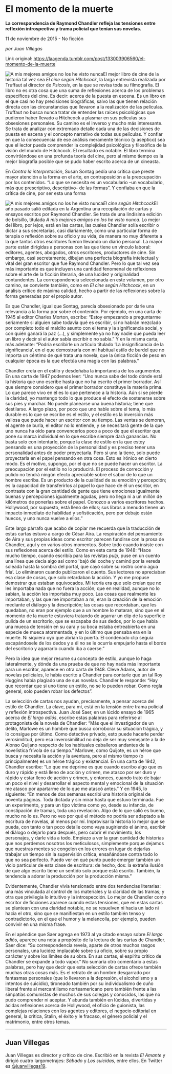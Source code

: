 # El momento de la muerte

**La correspondencia de Raymond Chandler refleja las tensiones entre reflexión introspectiva y trama policial que tenían sus novelas.**

11 de noviembre de 2015 - No ficción

_por Juan Villegas_

Link original: https://laagenda.tumblr.com/post/133003906560/el-momento-de-la-muerte

![A mis mejores amigos no los he visto nunca](https://64.media.tumblr.com/d40ec6da8a09380999d128e08526cef7/tumblr_inline_pk0kknVtIm1t6q87u_540.jpg)El mejor libro de cine de la historia tal vez sea *El cine según Hitchcock*, la larga entrevista realizada por Truffaut al director de *Psicosis*, en la que se revisa toda su filmografía. El libro no es otra cosa que una suma de reflexiones acerca de los problemas específicos del cine. Es decir: acerca de la puesta en escena. Es un libro en el que casi no hay precisiones biográficas, salvo las que tienen relación directa con las circunstancias que llevaron a la realización de las películas. Truffaut no busca nunca tratar de entender las raíces psicológicas que pudieron haber llevado a Hitchcock a plasmar en sus películas sus obsesiones personales. Su camino es el inverso y mucho más interesante. Se trata de analizar con extremado detalle cada una de las decisiones de puesta en escena y el concepto narrativo de todas sus películas. Y confiar en que la consecuencia de ese análisis meramente técnico (y aséptico) sea que el lector pueda comprender la complejidad psicológica y filosófica de la visión del mundo de Hitchcock. El resultado es notable. El libro termina convirtiéndose en una profunda teoría del cine, pero al mismo tiempo es la mejor biografía posible que se pudo haber escrito acerca de un cineasta.

En *Contra la interpretación*, Susan Sontag pedía una crítica que preste mayor atención a la forma en el arte, en contraposición a la preocupación por los contenidos. “Lo que se necesita es un vocabulario –un vocabulario, más que prescriptivo, descriptivo- de las formas”. Y confiaba en que la crítica de cine, por ser esta una forma 


![A mis mejores amigos no los he visto nunca](https://64.media.tumblr.com/d40ec6da8a09380999d128e08526cef7/tumblr_inline_pk0kknVtIm1t6q87u_250.jpg)*El cine según Hitchcock*El año pasado salió editada en la Argentina una recopilación de cartas y ensayos escritos por Raymond Chandler. Se trata de una lindísima edición de bolsillo, titulada *A mis mejores amigos no los he visto nunca*. Lo mejor del libro, por lejos, está en las cartas, las cuales Chandler solía escribir o dictar a sus secretarias, casi diariamente, como una particular forma de terapia o reflexión sobre su oficio y su vida, de manera no muy diferente a la que tantos otros escritores fueron llevando un diario personal. La mayor parte están dirigidas a personas con las que tiene un vínculo laboral: editores, agentes, abogados, otros escritores, productores de cine. Sin embargo, casi secretamente, dibujan una perfecta biografía intelectual y vital del gran escritor que fue Raymond Chandler. Pero lo que tal vez sea más importante es que incluyen una cantidad fenomenal de reflexiones sobre el arte de la ficción literaria, de una lucidez y originalidad contundentes. La correspondencia seleccionada en este volumen, por otro camino, se convierte también, como en *El cine según Hitchcock*, en un análisis crítico de máxima calidad, hecho a partir de las reflexiones sobre la forma generadas por el propio autor. 

Es que Chandler, igual que Sontag, parecía obsesionado por darle una relevancia a la forma por sobre el contenido. Por ejemplo, en una carta de 1945 al editor Charles Morton, escribe: “Estoy empezando a preguntarme seriamente si alguien sabe todavía qué es escribir, si no habrán mezclado por completo todo el maldito asunto con el tema y la significancia social, y con quién ganará la paz (…), y simplemente ya no hay nadie que pueda leer un libro y decir si el autor sabía escribir o no sabía.” Y en la misma carta, más adelante: “Podría escribirle un artículo titulado ‘La insignificancia de la significancia’, en el que demostraría con mi habitual estilo de burdel que no importa un céntimo de qué trata una novela, que la única ficción de peso en cualquier época es la que efectúa una magia con las palabras.”

Chandler creía en el estilo y desdeñaba la importancia de los argumentos. En una carta de 1947 podemos leer: “Uno nunca sabe del todo dónde está la historia que uno escribe hasta que no ha escrito el primer borrador. Así que siempre considero que el primer borrador constituye la materia prima. Lo que parece vivo en él es lo que pertenece a la historia. Aún si se pierde la claridad, yo mantengo todo lo que produce el efecto de sostenerse sobre sus pies y marchar. No puede planearse una buena historia; tiene que destilarse. A largo plazo, por poco que uno hable sobre el tema, lo más durable es lo que se escribe es el estilo, y el estilo es la inversión más valiosa que puede hacer un escritor con su tiempo. Las ventas se demoran, el agente se burla, el editor no lo entiende, y se necesitará gente de la que uno nunca ha oído para convencerlos poco a poco de que el escritor que pone su marca individual en lo que escribe siempre dará ganancias. No basta solo con intentarlo, porque la clase de estilo en la que estoy pensando es una proyección de la personalidad y es preciso tener una personalidad antes de poder proyectarla. Pero si uno la tiene, solo puede proyectarla en el papel pensando en otra cosa. Esto es irónico en cierto modo. Es el motivo, supongo, por el que no se puede hacer un escritor. La preocupación por el estilo no lo producirá. El proceso de corrección y pulido no tendrá ningún efecto apreciable sobre el sabor de lo que un hombre escriba. Es un producto de la cualidad de su emoción y percepción; es la capacidad de transferirlos al papel lo que hace de él un escritor, en contraste con la gran cantidad de gente que tiene emociones igualmente buenas y percepciones igualmente agudas, pero no llega ni a un millón de kilómetros de ponerlas sobre el papel. Conozco a varios escritores hechos. Hollywood, por supuesto, está lleno de ellos; sus libros a menudo tienen un impacto inmediato de habilidad y sofisticación, pero por debajo están huecos, y uno nunca vuelve a ellos.” 

Este largo párrafo que acabo de copiar me recuerda que la traducción de estas cartas estuvo a cargo de César Aira. La respiración del pensamiento de Aira y sus propias ideas como escritor parecen fundirse con la prosa de Chandler, aquí y en varios otros momentos. Sobre todo cuando insiste con sus reflexiones acerca del estilo. Como en esta carta de 1948: “Hace mucho tiempo, cuando escribía para las revistas *pulp*, puse en un cuento una línea que decía algo así como 'bajó del coche y caminó por la vereda soleada hasta la sombra del portal, que cayó sobre su rostro como agua fría’. Lo eliminaron cuando publicaron el cuento. Sus lectores no apreciaban esa clase de cosas, que solo retardaban la acción. Y yo me propuse demostrar que estaban equivocados. Mi teoría era que solo creían que no les importaba nada que no fuera la acción; que en realidad, aunque no lo sabían, la acción les importaba muy poco. Las cosas que realmente les importaban, y las que me importaban a mí, eran la creación de la emoción mediante el diálogo y la descripción; las cosas que recordaban, que les quedaban, no eran por ejemplo que a un hombre lo mataran, sino que en el momento de la muerte estuviera tratando de agarrar un clip de la superficie pulida de un escritorio, que se escapaba de sus dedos, por lo que había una mueca de tensión en su cara y su boca estaba entreabierta en una especie de mueca atormentada, y en lo último que pensaba era en la muerte. Ni siquiera oyó que abrían la puerta. El condenado clip seguía escapándosele de los dedos y a él no se le ocurría empujarlo hasta el borde del escritorio y agarrarlo cuando iba a caerse.” 

Pero la idea que mejor resume su concepto de estilo, aunque lo haga lateralmente, y dónde da una prueba de que no hay nada más importante para un escritor, aparece en otra carta de 1948. Cleve Adams, autor de novelas policiales, le había escrito a Chandler para contarle que un tal Roy Huggins había plagiado una de sus novelas. Chandler le responde: “Hay que recordar que si uno tiene un estilo, no se lo pueden robar. Como regla general, solo pueden robar los defectos”. 

La selección de cartas nos ayudan, precisamente, a pensar acerca del estilo de Chandler. La clave, para mí, está en la tensión entre trama policial y reflexión introspectiva. Juan José Saer, en un lúcido ensayo de 1965 acerca de *El largo adiós*, escribe estas palabras para referirse al protagonista de la novela de Chandler: “Más que el investigador de un delito, Marlowe es un hombre que busca corroborar su situación trágica, y lo consigue por último. Como detective privado, esto puede hacerle perder verosimilitud, pero esa inverosimilitud no deja de ser muy semejante a la de Alonso Quijano respecto de los habituales caballeros andantes de la novelística frívola de su tiempo.” Marlowe, como Quijote, es un héroe que busca y necesita la acción y la aventura, pero al mismo tiempo (o principalmente) es un héroe trágico y existencial. En una carta de 1942, Chandler escribe: “Lo que me deprime es que cuando escribo algo que es duro y rápido y está lleno de acción y crimen, me atasco por ser duro y rápido y estar lleno de acción y crimen, y entonces, cuando trato de bajar un poco el nivel y desarrollar el aspecto mental y emocional de la situación me atasco por apartarme de lo que me atascó antes.” Y en 1945, lo siguiente: “En menos de dos semanas escribí una historia original de noventa páginas. Toda dictada y sin mirar hasta que estuvo terminada. Fue un experimento, y para un tipo víctima como yo, desde su infancia, de constipación de tramas, toda una revelación. Algo de lo que salió es bueno, mucho no lo es. Pero no veo por qué el método no podría ser adaptado a la escritura de novelas, al menos por mí. Improvisar la historia lo mejor que se pueda, con tanto o tan poco detalle como vaya sugiriendo el ánimo, escribir el diálogo o dejarlo para después, pero cubrir el movimiento, los personajes, y darle vida a todo. Empiezo a ver la gran cantidad de historias que nos perdemos nosotros los meticulosos, simplemente porque dejamos que nuestras mentes se congelen en los errores en lugar de dejarlas trabajar un tiempo sin la supervisión crítica, ensañándose contra todo lo que no sea perfecto. Puedo ver en qué punto puede emerger también un vicio particular de esta clase de escritura: de hecho, dos: la extraña ilusión de que algo escrito tiene un sentido solo porque está escrito. También, la tendencia a adorar la producción por la producción misma.”

Evidentemente, Chandler vivía tensionado entre dos tendencias literarias: una más vinculada al control de los materiales y la claridad de las tramas; y otra que privilegia lo intuitivo y la introspección. Lo mejor de Chandler como escritor de ficciones aparece cuando estas tensiones, que en estas cartas se plantean con una claridad notable, no se resuelven ni hacia un lado ni hacia el otro, sino que se manifiestan en un estilo también tenso y contradictorio, en el que el humor y la melancolía, por ejemplo, pueden convivir en una misma frase.

En el apéndice que Saer agrega en 1973 al ya citado ensayo sobre *El largo adiós*, aparece una nota a propósito de la lectura de las cartas de Chandler. Saer dice: “Su correspondencia revela, aparte de otros muchos rasgos personales, una lucidez implacable sobre su oficio, sobre su propio carácter y sobre los límites de su obra. En sus cartas, el espíritu crítico de Chandler se expande a todo vapor.” No sumaría otro comentario a estas palabras, pero hay que decir que esta selección de cartas ofrece también muchas otras cosas más. Es el retrato de un hombre desgarrado por fantasmas personales (que lo llevaron a la depresión, el alcoholismo y a intentos de suicidio), tironeado también por su individualismo de cuño liberal frente al mercantilismo norteamericano pero también frente a las simpatías comunistas de muchos de sus colegas y conocidos, las que no pudo comprender ni aceptar. Y abunda también en lúcidas, divertidas y ácidas reflexiones acerca de Hollywood, el oficio de guionista, las complejas relaciones con los agentes y editores, el negocio editorial en general, la crítica, Stalin, el éxito y le fracaso, el género policial y el matrimonio, entre otros temas.

  




---

 Juan Villegas
--------------

 Juan Villegas es director y crítico de cine. Escribió en la revista *El Amante* y dirigió cuatro largometrajes: *Sábado* y *Los suicidas*, entre ellos. En Twitter es [@juanvillegas19](https://twitter.com/juanvillegas19). 

